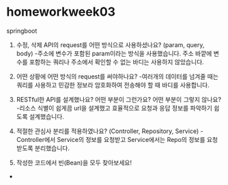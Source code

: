 # homeworkweek03
springboot
1. 수정, 삭제 API의 request를 어떤 방식으로 사용하셨나요? (param, query, body)
-주소에 변수가 포함된 param이라는 방식을 사용했습니다. 주소 바깥에 변수를 포함하는 쿼리나 주소에서 확인할 수 없는 바디는 사용하지 않았습니다.

2. 어떤 상황에 어떤 방식의 request를 써야하나요?
-여러개의 데이터를 넘겨줄 때는 쿼리를 사용하고 민감한 정보라 암호화하여 전송해야 할 때 바디를 사용합니다.

3. RESTful한 API를 설계했나요? 어떤 부분이 그런가요? 어떤 부분이 그렇지 않나요?
-리소스 식별이 쉽게끔 url을 설계했고 효율적으로 요청과 응답 정보를 파악하기 쉽도록 설계했습니다. 

4. 적절한 관심사 분리를 적용하였나요? (Controller, Repository, Service)
-Controller에서 Service의 정보를 요청받고 Service에서는 Repo의 정보를 요청받도록 분리했습니다. 

5. 작성한 코드에서 빈(Bean)을 모두 찾아보세요!
-
